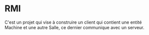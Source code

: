 # RMI
C'est un projet qui vise à construire un client qui contient une entité Machine et une autre Salle, ce dernier communique avec un serveur.
